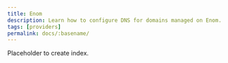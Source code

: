 ```yaml
---
title: Enom
description: Learn how to configure DNS for domains managed on Enom.
tags: [providers]
permalink: docs/:basename/
---
```

Placeholder to create index.
